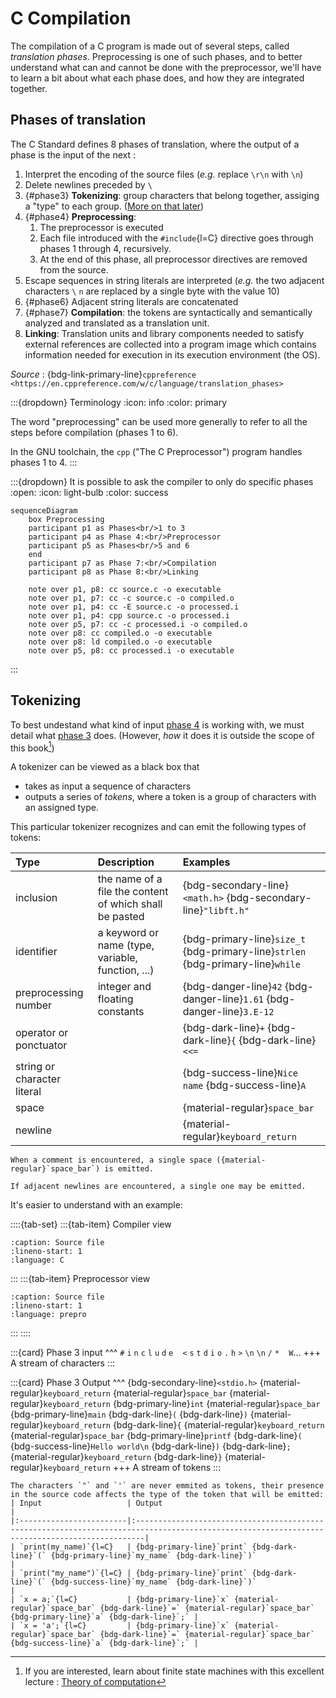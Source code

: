 # C Compilation

The compilation of a C program is made out of several steps, called _translation phases_.
Preprocessing is one of such phases, and to better understand what can and cannot be done with the preprocessor,
we'll have to learn a bit about what each phase does, and how they are integrated together.

## Phases of translation

The C Standard defines 8 phases of translation, where the output of a phase is the input of the next :
1. Interpret the encoding of the source files (_e.g._ replace `\r\n` with `\n`)
1. Delete newlines preceded by `\`
3. {#phase3}
   **Tokenizing**: group characters that belong together, assiging a "type" to each group. ([More on that later](#tokenizing))
4. {#phase4}
   **Preprocessing**:
   1. The preprocessor is executed
   1. Each file introduced with the `#include`{l=C} directive goes through phases 1 through 4, recursively.
   1. At the end of this phase, all preprocessor directives are removed from the source.
1. Escape sequences in string literals are interpreted (_e.g._ the two adjacent characters `\` `n` are replaced by a single byte with the value 10)
6. {#phase6}
   Adjacent string literals are concatenated
7. {#phase7}
   **Compilation**: the tokens are syntactically and semantically analyzed and translated as a translation unit.
1. **Linking**: Translation units and library components needed to satisfy external references are collected into a program image which contains information needed for execution in its execution environment (the OS).

_Source_ : {bdg-link-primary-line}`cppreference <https://en.cppreference.com/w/c/language/translation_phases>`

:::{dropdown} Terminology
:icon: info
:color: primary

The word "preprocessing" can be used more generally to refer to all the steps before compilation (phases 1 to 6).

In the GNU toolchain, the `cpp` ("The C Preprocessor") program handles phases 1 to 4.
:::

:::{dropdown} It is possible to ask the compiler to only do specific phases
:open:
:icon: light-bulb
:color: success

```mermaid
sequenceDiagram
    box Preprocessing
    participant p1 as Phases<br/>1 to 3
    participant p4 as Phase 4:<br/>Preprocessor
    participant p5 as Phases<br/>5 and 6
    end
    participant p7 as Phase 7:<br/>Compilation
    participant p8 as Phase 8:<br/>Linking

    note over p1, p8: cc source.c -o executable
    note over p1, p7: cc -c source.c -o compiled.o
    note over p1, p4: cc -E source.c -o processed.i
    note over p1, p4: cpp source.c -o processed.i
    note over p5, p7: cc -c processed.i -o compiled.o
    note over p8: cc compiled.o -o executable
    note over p8: ld compiled.o -o executable
    note over p5, p8: cc processed.i -o executable
```
:::

## Tokenizing

To best undestand what kind of input [phase 4](phase4) is working with, we must detail what [phase 3](phase3) does.
(However, _how_ it does it is outside the scope of this book[^fsm])

[^fsm]: If you are interested, learn about finite state machines with this excellent lecture : [Theory of computation](https://youtube.com/playlist?list=PLbtzT1TYeoMjNOGEiaRmm_vMIwUAidnQz&si=iNoQkSVbbMKVzr_P)

A tokenizer can be viewed as a black box that
 - takes as input a sequence of characters
 - outputs a series of _tokens_, where a token is a group of characters with an assigned type.

This particular tokenizer recognizes and can emit the following types of tokens:

| Type                        | Description                                             | Examples                                                                        |
|:----------------------------|:--------------------------------------------------------|:--------------------------------------------------------------------------------|
| inclusion                   | the name of a file the content of which shall be pasted | {bdg-secondary-line}`<math.h>` {bdg-secondary-line}`"libft.h"`                  |
| identifier                  | a keyword or name (type, variable, function, ...)       | {bdg-primary-line}`size_t` {bdg-primary-line}`strlen` {bdg-primary-line}`while` |
| preprocessing number        | integer and floating constants                          | {bdg-danger-line}`42` {bdg-danger-line}`1.61` {bdg-danger-line}`3.E-12`         |
| operator or ponctuator      |                                                         | {bdg-dark-line}`+` {bdg-dark-line}`{` {bdg-dark-line}`<<=`                      |
| string or character literal |                                                         | {bdg-success-line}`Nice name` {bdg-success-line}`A`                             |
| space                       |                                                         | {material-regular}`space_bar`                                                   |
| newline                     |                                                         | {material-regular}`keyboard_return`                                             |

```{note}
When a comment is encountered, a single space ({material-regular}`space_bar`) is emitted.

If adjacent newlines are encountered, a single one may be emitted.
```

It's easier to understand with an example:

::::{tab-set}
:::{tab-item} Compiler view

```{literalinclude} ../samples/01_hello.c
:caption: Source file
:lineno-start: 1
:language: C
```
:::
:::{tab-item} Preprocessor view

```{literalinclude} ../samples/01_hello.c
:caption: Source file
:lineno-start: 1
:language: prepro
```
:::
::::

:::{card}
Phase 3 input
^^^
`#` `i` `n` `c` `l` `u` `d` `e` ` ` `<` `s` `t` `d` `i` `o` `.` `h` `>` `\n` `\n` `/` `*` ` ` `W`...
+++
A stream of characters
:::

:::{card}
Phase 3 Output
^^^
{bdg-secondary-line}`<stdio.h>` {material-regular}`keyboard_return`
{material-regular}`space_bar` {material-regular}`keyboard_return`
{bdg-primary-line}`int` {material-regular}`space_bar` {bdg-primary-line}`main` {bdg-dark-line}`(` {bdg-dark-line}`)` {material-regular}`keyboard_return`
{bdg-dark-line}`{` {material-regular}`keyboard_return`
{material-regular}`space_bar` {bdg-primary-line}`printf` {bdg-dark-line}`(`
{bdg-success-line}`Hello world\n` {bdg-dark-line}`)` {bdg-dark-line}`;` {material-regular}`keyboard_return`
{bdg-dark-line}`}` {material-regular}`keyboard_return`
+++
A stream of tokens
:::

```{important}
The characters `"` and `'` are never emmited as tokens, their presence in the source code affects the type of the token that will be emitted:
| Input                   | Output                                                                                                                                        |
|:------------------------|:----------------------------------------------------------------------------------------------------------------------------------------------|
| `print(my_name)`{l=C}   | {bdg-primary-line}`print` {bdg-dark-line}`(` {bdg-primary-line}`my_name` {bdg-dark-line}`)`                                                   |
| `print("my_name")`{l=C} | {bdg-primary-line}`print` {bdg-dark-line}`(` {bdg-success-line}`my_name` {bdg-dark-line}`)`                                                   |
| `x = a;`{l=C}           | {bdg-primary-line}`x` {material-regular}`space_bar` {bdg-dark-line}`=` {material-regular}`space_bar` {bdg-primary-line}`a` {bdg-dark-line}`;` |
| `x = 'a';`{l=C}         | {bdg-primary-line}`x` {material-regular}`space_bar` {bdg-dark-line}`=` {material-regular}`space_bar` {bdg-success-line}`a` {bdg-dark-line}`;` |
```
